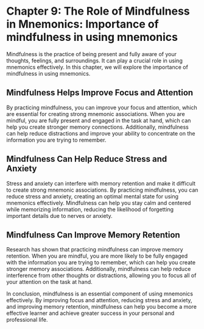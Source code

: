 Chapter 9: The Role of Mindfulness in Mnemonics: Importance of mindfulness in using mnemonics
=============================================================================================

Mindfulness is the practice of being present and fully aware of your thoughts, feelings, and surroundings. It can play a crucial role in using mnemonics effectively. In this chapter, we will explore the importance of mindfulness in using mnemonics.

Mindfulness Helps Improve Focus and Attention
---------------------------------------------

By practicing mindfulness, you can improve your focus and attention, which are essential for creating strong mnemonic associations. When you are mindful, you are fully present and engaged in the task at hand, which can help you create stronger memory connections. Additionally, mindfulness can help reduce distractions and improve your ability to concentrate on the information you are trying to remember.

Mindfulness Can Help Reduce Stress and Anxiety
----------------------------------------------

Stress and anxiety can interfere with memory retention and make it difficult to create strong mnemonic associations. By practicing mindfulness, you can reduce stress and anxiety, creating an optimal mental state for using mnemonics effectively. Mindfulness can help you stay calm and centered while memorizing information, reducing the likelihood of forgetting important details due to nerves or anxiety.

Mindfulness Can Improve Memory Retention
----------------------------------------

Research has shown that practicing mindfulness can improve memory retention. When you are mindful, you are more likely to be fully engaged with the information you are trying to remember, which can help you create stronger memory associations. Additionally, mindfulness can help reduce interference from other thoughts or distractions, allowing you to focus all of your attention on the task at hand.

In conclusion, mindfulness is an essential component of using mnemonics effectively. By improving focus and attention, reducing stress and anxiety, and improving memory retention, mindfulness can help you become a more effective learner and achieve greater success in your personal and professional life.
